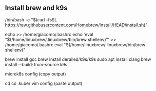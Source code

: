 ## Install brew and k9s
/bin/bash -c "$(curl -fsSL https://raw.githubusercontent.com/Homebrew/install/HEAD/install.sh)"

 echo >> /home/giacomo/.bashrc
    echo 'eval "$(/home/linuxbrew/.linuxbrew/bin/brew shellenv)"' >> /home/giacomo/.bashrc
    eval "$(/home/linuxbrew/.linuxbrew/bin/brew shellenv)"

brew install gcc
brew install derailed/k9s/k9s
sudo apt install clang
brew install --build-from-source k9s

microk8s config
(copy output)

cd
cd .kube/
vim config
(paste output)